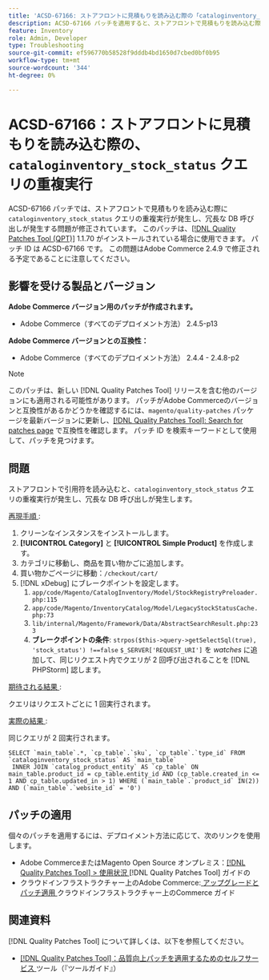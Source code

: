 ```yaml
---
title: 'ACSD-67166: ストアフロントに見積もりを読み込む際の「cataloginventory_stock_status」クエリの重複した実行'
description: ACSD-67166 パッチを適用すると、ストアフロントで見積もりを読み込む際に「cataloginventory_stock_status」クエリが重複して実行され、冗長な DB 呼び出しが発生するAdobe Commerceの問題を修正できます。
feature: Inventory
role: Admin, Developer
type: Troubleshooting
source-git-commit: ef596770b58528f9dddb4bd1650d7cbed0bf0b95
workflow-type: tm+mt
source-wordcount: '344'
ht-degree: 0%

---
```



# ACSD-67166：ストアフロントに見積もりを読み込む際の、`cataloginventory_stock_status` クエリの重複実行

ACSD-67166 パッチでは、ストアフロントで見積もりを読み込む際に `cataloginventory_stock_status` クエリの重複実行が発生し、冗長な DB 呼び出しが発生する問題が修正されています。 このパッチは、[[!DNL Quality Patches Tool (QPT)]](/help/tools/quality-patches-tool/quality-patches-tool-to-self-serve-quality-patches.md) 1.1.70 がインストールされている場合に使用できます。 パッチ ID は ACSD-67166 です。 この問題はAdobe Commerce 2.4.9 で修正される予定であることに注意してください。

## 影響を受ける製品とバージョン

**Adobe Commerce バージョン用のパッチが作成されます。**

* Adobe Commerce（すべてのデプロイメント方法） 2.4.5-p13

**Adobe Commerce バージョンとの互換性：**

* Adobe Commerce（すべてのデプロイメント方法） 2.4.4 - 2.4.8-p2

>[!NOTE]
>
>このパッチは、新しい [!DNL Quality Patches Tool] リリースを含む他のバージョンにも適用される可能性があります。 パッチがAdobe Commerceのバージョンと互換性があるかどうかを確認するには、`magento/quality-patches` パッケージを最新バージョンに更新し、[[!DNL Quality Patches Tool]: Search for patches page](https://experienceleague.adobe.com/tools/commerce-quality-patches/index.html) で互換性を確認します。 パッチ ID を検索キーワードとして使用して、パッチを見つけます。

## 問題

ストアフロントで引用符を読み込むと、`cataloginventory_stock_status` クエリの重複実行が発生し、冗長な DB 呼び出しが発生します。

<u> 再現手順 </u>:

1. クリーンなインスタンスをインストールします。
1. **[!UICONTROL Category]** と **[!UICONTROL Simple Product]** を作成します。
1. カテゴリに移動し、商品を買い物かごに追加します。
1. 買い物かごページに移動：`/checkout/cart/`
1. [!DNL xDebug] にブレークポイントを設定します。
   1. `app/code/Magento/CatalogInventory/Model/StockRegistryPreloader.php:115`
   1. `app/code/Magento/InventoryCatalog/Model/LegacyStockStatusCache.php:73`
   1. `lib/internal/Magento/Framework/Data/AbstractSearchResult.php:233`
   1. **ブレークポイントの条件**: `strpos($this->query->getSelectSql(true), 'stock_status') !==false`
`$_SERVER['REQUEST_URI']` を *watches* に追加して、同じリクエスト内でクエリが 2 回呼び出されることを [!DNL PHPStorm] 認します。

<u> 期待される結果 </u>:

クエリはリクエストごとに 1 回実行されます。

<u> 実際の結果 </u>:

同じクエリが 2 回実行されます。

```
SELECT `main_table`.*, `cp_table`.`sku`, `cp_table`.`type_id` FROM `cataloginventory_stock_status` AS `main_table`
 INNER JOIN `catalog_product_entity` AS `cp_table` ON main_table.product_id = cp_table.entity_id AND (cp_table.created_in <= 1 AND cp_table.updated_in > 1) WHERE (`main_table`.`product_id` IN(2)) AND (`main_table`.`website_id` = '0') 
```

## パッチの適用

個々のパッチを適用するには、デプロイメント方法に応じて、次のリンクを使用します。

* Adobe CommerceまたはMagento Open Source オンプレミス：[[!DNL Quality Patches Tool] > 使用状況 ](/help/tools/quality-patches-tool/usage.md) [!DNL Quality Patches Tool] ガイドの
* クラウドインフラストラクチャー上のAdobe Commerce:[ アップグレードとパッチ適用 ](https://experienceleague.adobe.com/docs/commerce-cloud-service/user-guide/develop/upgrade/apply-patches.html) クラウドインフラストラクチャー上のCommerce ガイド

## 関連資料

[!DNL Quality Patches Tool] について詳しくは、以下を参照してください。

* [[!DNL Quality Patches Tool]：品質向上パッチを適用するためのセルフサービス ](/help/tools/quality-patches-tool/quality-patches-tool-to-self-serve-quality-patches.md) ツール（『ツールガイド』）
